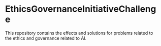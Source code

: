 # EthicsGovernanceInitiativeChallenge
This repository contains the effects and solutions for problems related to the ethics and governance related to AI.
